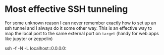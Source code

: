 # Most effective SSH tunneling

For some unknown reason I can never remember exactly how to set up an ssh tunnel and I always do it some other way. This is an effective way to map the local port to the same external port on `target` (handy for web apps like jupyter or zeppelin)

ssh -f -N -L localhost:<port>:0.0.0.0:<port> <target>
